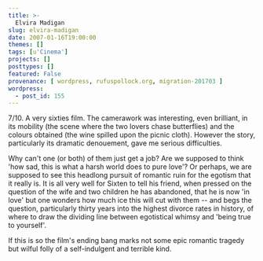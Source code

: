 ```yaml
---
title: >-
  Elvira Madigan
slug: elvira-madigan
date: 2007-01-16T19:00:00
themes: []
tags: [u'Cinema']
projects: []
posttypes: []
featured: False
provenance: [ wordpress, rufuspollock.org, migration-201703 ]
wordpress:
  - post_id: 155
---
```


7/10. A very sixties film. The camerawork was interesting, even brilliant, in its mobility (the scene where the two lovers chase butterflies) and the colours obtained (the wine spilled upon the picnic cloth). However the story, particularly its dramatic denouement, gave me serious difficulties.

Why can't one (or both) of them just get a job? Are we supposed to think 'how sad, this is what a harsh world does to pure love'? Or perhaps, we are supposed to see this headlong pursuit of romantic ruin for the egotism that it really is. It is all very well for Sixten to tell his friend, when pressed on the question of the wife and two children he has abandoned, that he is now 'in love' but one wonders how much ice this will cut with them -- and begs the question, particularly thirty years into the highest divorce rates in history, of where to draw the dividing line between egotistical whimsy and 'being true to yourself'.

If this is so the film's ending bang marks not some epic romantic tragedy but wilful folly of a self-indulgent and terrible kind.

